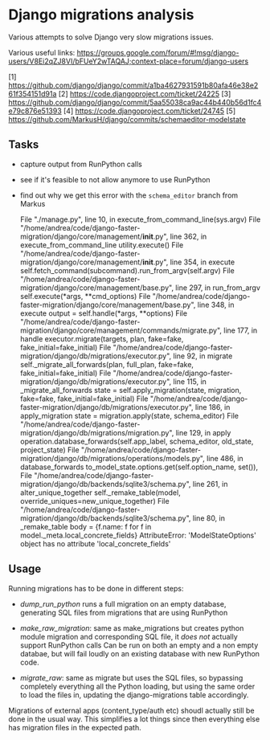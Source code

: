 # Django migrations analysis

Various attempts to solve Django very slow migrations issues.

Various useful links:
https://groups.google.com/forum/#!msg/django-users/V8Ei2qZJ8VI/bFUeY2wTAQAJ;context-place=forum/django-users

[1] https://github.com/django/django/commit/a1ba4627931591b80afa46e38e261f354151d91a 
[2] https://code.djangoproject.com/ticket/24225 
[3] https://github.com/django/django/commit/5aa55038ca9ac44b440b56d1fc4e79c876e51393 
[4] https://code.djangoproject.com/ticket/24745 
[5] https://github.com/MarkusH/django/commits/schemaeditor-modelstate 

## Tasks

- capture output from RunPython calls
- see if it's feasible to not allow anymore to use RunPython

- find out why we get this error with the `schema_editor` branch from Markus

    File "./manage.py", line 10, in <module>
        execute_from_command_line(sys.argv)
      File "/home/andrea/code/django-faster-migration/django/core/management/__init__.py", line 362, in execute_from_command_line
        utility.execute()
      File "/home/andrea/code/django-faster-migration/django/core/management/__init__.py", line 354, in execute
        self.fetch_command(subcommand).run_from_argv(self.argv)
      File "/home/andrea/code/django-faster-migration/django/core/management/base.py", line 297, in run_from_argv
        self.execute(*args, **cmd_options)
      File "/home/andrea/code/django-faster-migration/django/core/management/base.py", line 348, in execute
        output = self.handle(*args, **options)
      File "/home/andrea/code/django-faster-migration/django/core/management/commands/migrate.py", line 177, in handle
        executor.migrate(targets, plan, fake=fake, fake_initial=fake_initial)
      File "/home/andrea/code/django-faster-migration/django/db/migrations/executor.py", line 92, in migrate
        self._migrate_all_forwards(plan, full_plan, fake=fake, fake_initial=fake_initial)
      File "/home/andrea/code/django-faster-migration/django/db/migrations/executor.py", line 115, in _migrate_all_forwards
        state = self.apply_migration(state, migration, fake=fake, fake_initial=fake_initial)
      File "/home/andrea/code/django-faster-migration/django/db/migrations/executor.py", line 186, in apply_migration
        state = migration.apply(state, schema_editor)
      File "/home/andrea/code/django-faster-migration/django/db/migrations/migration.py", line 129, in apply
        operation.database_forwards(self.app_label, schema_editor, old_state, project_state)
      File "/home/andrea/code/django-faster-migration/django/db/migrations/operations/models.py", line 486, in database_forwards
        to_model_state.options.get(self.option_name, set()),
      File "/home/andrea/code/django-faster-migration/django/db/backends/sqlite3/schema.py", line 261, in alter_unique_together
        self._remake_table(model, override_uniques=new_unique_together)
      File "/home/andrea/code/django-faster-migration/django/db/backends/sqlite3/schema.py", line 80, in _remake_table
        body = {f.name: f for f in model._meta.local_concrete_fields}
    AttributeError: 'ModelStateOptions' object has no attribute 'local_concrete_fields'


## Usage

Running migrations has to be done in different steps:

- *dump_run_python* runs a full migration on an empty database, generating SQL files from migrations that are using RunPython
- *make_raw_migration*:
    same as make_migrations but creates python module migration and corresponding SQL file, it *does not* actually support RunPython calls
    Can be run on both an empty and a non empty databae, but will fail loudly on an existing database with new RunPython code.

- *migrate_raw*:
     same as migrate but uses the SQL files, so bypassing completely everything all the Python loading, but using the same order to load the files
     in, updating the django-migrations table accordingly.

Migrations of external apps (content_type/auth etc) shoudl actually still be done in the usual way.
This simplifies a lot things since then everything else has migration files in the expected path.
